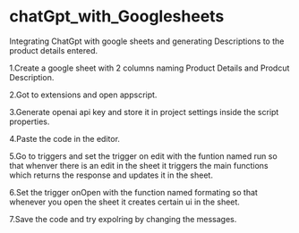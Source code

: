 # chatGpt_with_Googlesheets
Integrating ChatGpt with google sheets and generating Descriptions to the product details entered.

1.Create a google sheet with 2 columns naming Product Details and Prodcut Description.

2.Got to extensions and open appscript.

3.Generate openai api key and store it in project settings inside the script properties.

4.Paste the code in the editor.

5.Go to triggers and set the trigger on edit with the funtion named run so that whenver there is an edit in the sheet it triggers the main functions which returns the response and updates it in the sheet.

6.Set the trigger onOpen with the function named formating so that whenever you open the sheet it creates certain ui in the sheet.

7.Save the code and try expolring by changing the messages.
